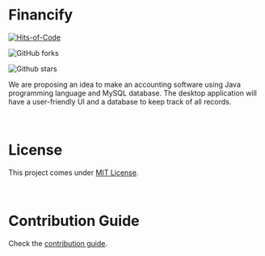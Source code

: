 # Financify

[![Hits-of-Code](https://hitsofcode.com/github/Kanav-Arora/Financify?branch=main)](https://hitsofcode.com/github/Kanav-Arora/Financify/view?branch=main)

![GitHub forks](https://img.shields.io/github/forks/Kanav-Arora/Financify?style=social)

![Github stars](https://img.shields.io/github/stars/Kanav-Arora/Financify?style=social)

We are proposing an idea to make an accounting software using Java programming language and MySQL database. The desktop application will have a user-friendly UI and a database to keep track of all records.

<br>

# License

This project comes under [MIT License](LICENSE).

<br>

# Contribution Guide

Check the [contribution guide](CONTRIBUTING.md).
